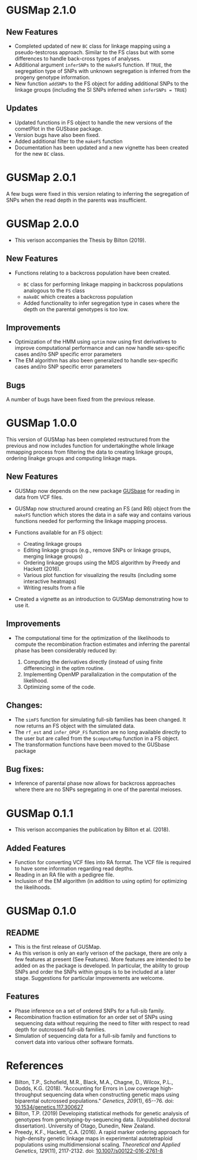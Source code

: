 # GUSMap 2.1.0

## New Features 
* Completed updated of new `BC` class for linkage mapping using a pseudo-testcross approach. Similar to the FS class but with some differences to handle back-cross types of analyses.
* Additional argument `inferSNPs` to the `makeFS` function. If `TRUE`, the segregation type of SNPs with unknown segregation is inferred from the progeny genotype information.
* New function `addSNPs` to the FS object for adding additional SNPs to the linkage groups (including the SI SNPs inferred when `inferSNPs = TRUE`)

## Updates
* Updated functions in FS object to handle the new versions of the cometPlot in the GUSbase package.
* Version bugs have also been fixed.
* Added additional filter to the `makeFS` function
* Documentation has been updated and a new vignette has been created for the new `BC` class.

# GUSMap 2.0.1

A few bugs were fixed in this version relating to inferring the segregation of SNPs when the read depth in the parents was insufficient.

# GUSMap 2.0.0

* This verison accompanies the Thesis by Bilton (2019).

## New Features

* Functions relating to a backcross population have been created.
   
   * `BC` class for performing linkage mapping in backcross populations analogous to the `FS` class
   * `makeBC` which creates a backcross population
   * Added functionality to infer segregation type in cases where the depth on the parental genotypes is too low.

## Improvements

* Optimization of the HMM using `optim` now using first derivatives to improve computational performance and can now handle sex-specific cases and/ro SNP specific error parameters
* The EM algorithm has also been generalized to handle sex-specific cases and/ro SNP specific error parameters

## Bugs

A number of bugs have been fixed from the previous release.

# GUSMap 1.0.0

This version of GUSMap has been completed restructured from the previous and now includes function for undertakingthe whole linkage mmapping process from filtering the data to creating linkage groups, ordering linakge groups and computing linkage maps.

## New Features

* GUSMap now depends on the new package [GUSbase](https://github.com/tpbilton/GUSbase) for reading in data from VCF files.
* GUSMap now structured around creating an FS (and R6) object from the `makeFS` function which stores the data in a safe way and contains various functions needed for performing the linkage mapping process. 
* Functions available for an FS object:

   * Creating linkage groups
   * Editing linkage groups (e.g., remove SNPs or linkage groups, merging linkage groups)
   * Ordering linkage groups using the MDS algorithm by Preedy and Hackett (2016).
   * Various plot function for visualizing the results (including some interactive heatmaps)
   * Writing results from a file

* Created a vignette as an introduction to GUSMap demonstrating how to use it.
  
## Improvements

* The computational time for the optimization of the likelihoods to compute the recombination fraction estimates and inferring the parental phase has been considerably reduced by:

   1. Computing the derivatives directly (instead of using finite differencing) in the optim routine.
   2. Implementing OpenMP parallalization in the computation of the likelihood.
   3. Optimizing some of the code.
   
## Changes:

* The `simFS` function for simulating full-sib families has been changed. It now returns an FS object with the simulated data.
* The `rf_est` and `infer_OPGP_FS` function are no long available directly to the user but are called from the `$computeMap` function in a FS object.
* The transformation functions have been moved to the GUSbase package

## Bug fixes:

* Inference of parental phase now allows for backcross approaches where there are no SNPs segregating in one of the parental meioses.

# GUSMap 0.1.1

* This verison accompanies the publication by Bilton et al. (2018).

## Added Features

* Function for converting VCF files into RA format. The VCF file is required to have some information regarding read depths.
* Reading in an RA file with a pedigree file.
* Inclusion of the EM algorithm (in addition to using optim) for optimizing the likelihoods.

# GUSMap 0.1.0

## README 

* This is the first release of GUSMap.
* As this verison is only an early verison of the package, there are only a few features at present (See Features). More features are intended to be added on as the package is developed. In particular, the ability to group SNPs and order the SNPs within groups is to be included at a later stage. Suggestions for particular improvements are welcome.

## Features

* Phase inference on a set of ordered SNPs for a full-sib family.
* Recombination fraction estimation for an order set of SNPs using sequencing data without requiring the need to filter with respect to read depth for outcrossed full-sib families.
* Simulation of sequencing data for a full-sib family and functions to convert data into various other software formats.

# References

* Bilton, T.P., Schofield, M.R., Black, M.A., Chagne, D., Wilcox, P.L., Dodds, K.G. (2018). "Accounting for Errors in Low coverage high-throughput sequencing data when constructing genetic maps using biparental outcrossed populations." *Genetics*, *209*(1), 65--76. doi: [10.1534/genetics.117.300627](http://www.genetics.org/content/209/1/65)
* Bilton, T.P. (2019) Developing statistical methods for genetic analysis of genotypes from genotyping-by-sequencing data. (Unpublished doctoral dissertation). University of Otago, Dunedin, New Zealand.
* Preedy, K.F., Hackett, C.A. (2016). A rapid marker ordering approach for high-density genetic linkage maps in experimental autotetraploid populations using multidimensional scaling. *Theoretical and Applied Genetics*, *129*(11), 2117-2132. doi: [10.1007/s00122-016-2761-8](https://link.springer.com/article/10.1007%2Fs00122-016-2761-8) 
